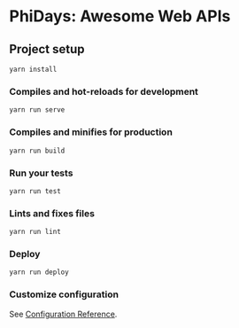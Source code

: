 # PhiDays: Awesome Web APIs

## Project setup
```
yarn install
```

### Compiles and hot-reloads for development
```
yarn run serve
```

### Compiles and minifies for production
```
yarn run build
```

### Run your tests
```
yarn run test
```

### Lints and fixes files
```
yarn run lint
```

### Deploy
```
yarn run deploy
```

### Customize configuration
See [Configuration Reference](https://cli.vuejs.org/config/).
